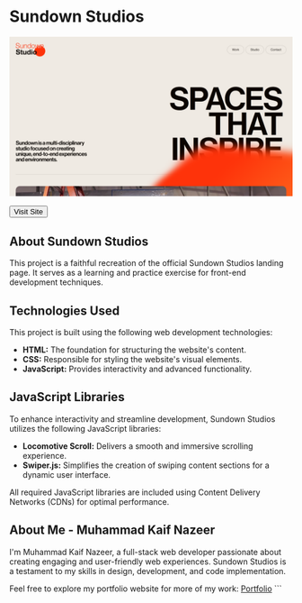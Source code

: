 # Sundown Studios

[![Preview Image](./preview.png)](https://muhammadkaifnazeer.github.io/sundownstudios/) 

<a href="https://muhammadkaifnazeer.github.io/sundownstudios/" target="_blank" rel="noopener noreferrer">
<button>Visit Site</button>
</a>

## About Sundown Studios

This project is a faithful recreation of the official Sundown Studios landing page. It serves as a learning and practice exercise for front-end development techniques.

## Technologies Used

This project is built using the following web development technologies:

* **HTML:** The foundation for structuring the website's content.
* **CSS:** Responsible for styling the website's visual elements.
* **JavaScript:** Provides interactivity and advanced functionality.

## JavaScript Libraries

To enhance interactivity and streamline development, Sundown Studios utilizes the following JavaScript libraries:

* **Locomotive Scroll:** Delivers a smooth and immersive scrolling experience.
* **Swiper.js:** Simplifies the creation of swiping content sections for a dynamic user interface.

All required JavaScript libraries are included using Content Delivery Networks (CDNs) for optimal performance.

## About Me - Muhammad Kaif Nazeer

I'm Muhammad Kaif Nazeer, a full-stack web developer passionate about creating engaging and user-friendly web experiences. Sundown Studios is a testament to my skills in design, development, and code implementation.

Feel free to explore my portfolio website for more of my work: [Portfolio](https://muhammadkaifnazeer.netlify.app)  ```
